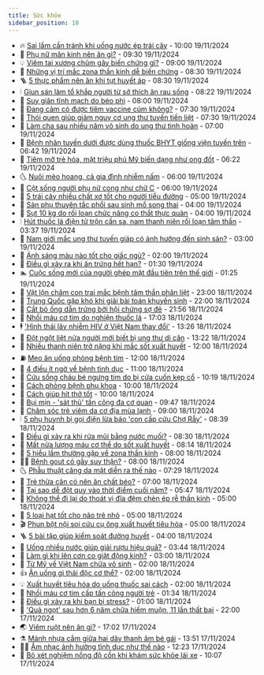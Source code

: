 ```yaml
---
title: Sức khỏe
sidebar_position: 10
---
```


<!-- vnexpress-suc-khoe:START -->
- 🔥 [Sai lầm cần tránh khi uống nước ép trái cây](https://vnexpress.net/sai-lam-can-tranh-khi-uong-nuoc-ep-trai-cay-4817826.html) - 10:00 19/11/2024
- 🥰 [Phụ nữ mãn kinh nên ăn gì?](https://vnexpress.net/phu-nu-man-kinh-nen-an-gi-4817910.html) - 09:30 19/11/2024
- 💡 [Viêm tai xương chũm gây biến chứng gì?](https://vnexpress.net/viem-tai-xuong-chum-gay-bien-chung-gi-4817787.html) - 09:00 19/11/2024
- 🤗 [Những vị trí mắc zona thần kinh dễ biến chứng](https://vnexpress.net/nhung-vi-tri-mac-zona-than-kinh-de-bien-chung-4817893.html) - 08:30 19/11/2024
- 🪜 [5 thực phẩm nên ăn khi tụt huyết áp](https://vnexpress.net/5-thuc-pham-nen-an-khi-tut-huyet-ap-4817834.html) - 08:30 19/11/2024
- 🕯 [Giun sán làm tổ khắp người từ sở thích ăn rau sống](https://vnexpress.net/giun-san-lam-to-khap-nguoi-tu-so-thich-an-rau-song-4817636.html) - 08:22 19/11/2024
- 🤭 [Suy giãn tĩnh mạch do béo phì](https://vnexpress.net/suy-gian-tinh-mach-do-beo-phi-4817809.html) - 08:00 19/11/2024
- 👀 [Đang cảm có được tiêm vaccine cúm không?](https://vnexpress.net/dang-cam-co-duoc-tiem-vaccine-cum-khong-4817833.html) - 07:30 19/11/2024
- 🌋 [Thói quen giúp giảm nguy cơ ung thư tuyến tiền liệt](https://vnexpress.net/thoi-quen-giup-giam-nguy-co-ung-thu-tuyen-tien-liet-4817711.html) - 07:30 19/11/2024
- 🫶 [Làm cha sau nhiều năm vô sinh do ung thư tinh hoàn](https://vnexpress.net/lam-cha-sau-nhieu-nam-vo-sinh-do-ung-thu-tinh-hoan-4817806.html) - 07:00 19/11/2024
- 🦆 [Bệnh nhân tuyến dưới được dùng thuốc BHYT giống viện tuyến trên](https://vnexpress.net/benh-nhan-tuyen-duoi-duoc-dung-thuoc-bhyt-giong-vien-tuyen-tren-4817687.html) - 06:42 19/11/2024
- 🚀 [Tiêm mỡ trẻ hóa, mặt triệu phú Mỹ biến dạng như ong đốt](https://vnexpress.net/tiem-mo-tre-hoa-mat-trieu-phu-my-bien-dang-nhu-ong-dot-4817749.html) - 06:22 19/11/2024
- 🌜 [Nuôi mèo hoang, cả gia đình nhiễm nấm](https://vnexpress.net/nuoi-meo-hoang-ca-gia-dinh-nhiem-nam-4817632.html) - 06:00 19/11/2024
- 🧰 [Cột sống người phụ nữ cong như chữ C](https://vnexpress.net/cot-song-nguoi-phu-nu-cong-nhu-chu-c-4817804.html) - 06:00 19/11/2024
- 💫 [5 trái cây nhiều chất xơ tốt cho người tiểu đường](https://vnexpress.net/5-trai-cay-nhieu-chat-xo-tot-cho-nguoi-tieu-duong-4817703.html) - 05:00 19/11/2024
- 🌝 [Sản phụ thuyên tắc phổi sau sinh mổ song thai](https://vnexpress.net/san-phu-thuyen-tac-phoi-sau-sinh-mo-song-thai-4817682.html) - 04:00 19/11/2024
- 🗽 [Sụt 10 kg do rối loạn chức năng co thắt thực quản](https://vnexpress.net/sut-10-kg-do-roi-loan-chuc-nang-co-that-thuc-quan-4817638.html) - 04:00 19/11/2024
- 🕯 [Hút thuốc lá điện tử trộn cần sa, nam thanh niên rối loạn tâm thần](https://vnexpress.net/nhap-vien-tam-than-do-dung-thuoc-la-dien-tu-tron-can-sa-4817708.html) - 03:37 19/11/2024
- 🦅 [Nam giới mắc ung thư tuyến giáp có ảnh hưởng đến sinh sản?](https://vnexpress.net/nam-gioi-mac-ung-thu-tuyen-giap-co-anh-huong-den-sinh-san-4817663.html) - 03:00 19/11/2024
- 🦆 [Ánh sáng màu nào tốt cho giấc ngủ?](https://vnexpress.net/anh-sang-mau-nao-tot-cho-giac-ngu-4817648.html) - 02:00 19/11/2024
- 🎊 [Điều gì xảy ra khi ăn trứng hết hạn?](https://vnexpress.net/dieu-gi-xay-ra-khi-an-trung-het-han-4817589.html) - 01:30 19/11/2024
- 🏊 [Cuộc sống mới của người ghép mặt đầu tiên trên thế giới](https://vnexpress.net/cuoc-song-moi-cua-nguoi-ghep-mat-dau-tien-tren-the-gioi-4817575.html) - 01:25 19/11/2024
- 📝 [Vật lộn chăm con trai mắc bệnh tâm thần phân liệt](https://vnexpress.net/vat-lon-cham-con-trai-mac-benh-tam-than-phan-liet-4816256.html) - 23:00 18/11/2024
- 💯 [Trung Quốc gặp khó khi giải bài toán khuyến sinh](https://vnexpress.net/trung-quoc-gap-kho-khi-giai-bai-toan-khuyen-sinh-4817530.html) - 22:00 18/11/2024
- 🌊 [Cắt bỏ ống dẫn trứng bởi hội chứng sợ đẻ](https://vnexpress.net/cat-bo-ong-dan-trung-boi-hoi-chung-so-de-4817574.html) - 21:56 18/11/2024
- 🚀 [Nhồi máu cơ tim do nghiện thuốc lá](https://vnexpress.net/nhoi-mau-co-tim-do-nghien-thuoc-la-4817327.html) - 17:03 18/11/2024
- 🕴 [&#39;Hình thái lây nhiễm HIV ở Việt Nam thay đổi&#39;](https://vnexpress.net/hinh-thai-lay-nhiem-hiv-o-viet-nam-thay-doi-4817499.html) - 13:26 18/11/2024
- 🗽 [Đột ngột liệt nửa người mới biết bị ung thư di căn](https://vnexpress.net/dot-ngot-liet-nua-nguoi-moi-biet-bi-ung-thu-di-can-4817477.html) - 13:22 18/11/2024
- 🎡 [Nhiều thanh niên trở nặng khi mắc sốt xuất huyết](https://vnexpress.net/nhieu-thanh-nien-tro-nang-khi-mac-sot-xuat-huyet-4817478.html) - 12:00 18/11/2024
- ⛽️ [Mẹo ăn uống phòng bệnh tim](https://vnexpress.net/meo-an-uong-phong-benh-tim-4817252.html) - 12:00 18/11/2024
- 🦆 [4 điều ít ngờ về bệnh tình dục](https://vnexpress.net/4-dieu-it-ngo-ve-benh-tinh-duc-4817312.html) - 11:00 18/11/2024
- 🤩 [Cứu sống cháu bé ngưng tim do bị cửa cuốn kẹp cổ](https://vnexpress.net/cuu-song-chau-be-ngung-tim-do-bi-cua-cuon-kep-co-4817496.html) - 10:19 18/11/2024
- 🦒 [Cách phòng bệnh phụ khoa](https://vnexpress.net/cach-phong-benh-phu-khoa-4817441.html) - 10:00 18/11/2024
- 💫 [Cách giúp hít thở tốt](https://vnexpress.net/cach-giup-hit-tho-tot-4817244.html) - 10:00 18/11/2024
- 🐘 [Bụi mịn - &#39;sát thủ&#39; tấn công đa cơ quan](https://vnexpress.net/bui-min-sat-thu-tan-cong-da-co-quan-4817421.html) - 09:47 18/11/2024
- 🚀 [Chăm sóc trẻ viêm da cơ địa mùa lạnh](https://vnexpress.net/cham-soc-tre-viem-da-co-dia-mua-lanh-4817425.html) - 09:00 18/11/2024
- 🕯 [5 phụ huynh bị gọi điện lừa báo &#39;con cấp cứu Chợ Rẫy&#39;](https://vnexpress.net/5-phu-huynh-bi-goi-dien-lua-bao-con-cap-cuu-cho-ray-4817435.html) - 08:39 18/11/2024
- 🦏 [Điều gì xảy ra khi rửa mũi bằng nước muối?](https://vnexpress.net/dieu-gi-xay-ra-khi-rua-mui-bang-nuoc-muoi-4817372.html) - 08:30 18/11/2024
- 🦄 [Mất nửa lượng máu cơ thể do sốt xuất huyết](https://vnexpress.net/mat-nua-luong-mau-co-the-do-sot-xuat-huyet-4817404.html) - 08:14 18/11/2024
- 🦒 [5 hiểu lầm thường gặp về zona thần kinh](https://vnexpress.net/5-hieu-lam-thuong-gap-ve-zona-than-kinh-4817387.html) - 08:00 18/11/2024
- 👨‍🏫 [Bệnh gout có gây suy thận?](https://vnexpress.net/benh-gout-co-gay-suy-than-4817379.html) - 08:00 18/11/2024
- 🌜 [Phẫu thuật căng da mặt diễn ra thế nào](https://vnexpress.net/phau-thuat-cang-da-mat-dien-ra-the-nao-4817361.html) - 07:29 18/11/2024
- 🚀 [Trẻ thừa cân có nên ăn chất béo?](https://vnexpress.net/tre-thua-can-co-nen-an-chat-beo-4817325.html) - 07:00 18/11/2024
- 💃 [Tại sao dễ đột quỵ vào thời điểm cuối năm?](https://vnexpress.net/tai-sao-de-dot-quy-vao-thoi-diem-cuoi-nam-4817275.html) - 05:47 18/11/2024
- 💯 [Không thể đi lại do thoát vị đĩa đệm chèn ép rễ thần kinh](https://vnexpress.net/khong-the-di-lai-do-thoat-vi-dia-dem-chen-ep-re-than-kinh-4817296.html) - 05:00 18/11/2024
- 🤔 [5 loại hạt tốt cho não trẻ nhỏ](https://vnexpress.net/5-loai-hat-tot-cho-nao-tre-nho-4817285.html) - 05:00 18/11/2024
- 🎬 [Phun bột nội soi cứu cụ ông xuất huyết tiêu hóa](https://vnexpress.net/phun-bot-noi-soi-cuu-cu-ong-xuat-huyet-tieu-hoa-4817215.html) - 05:00 18/11/2024
- 🪜 [5 bài tập giúp kiểm soát đường huyết](https://vnexpress.net/5-bai-tap-giup-kiem-soat-duong-huyet-4817199.html) - 04:00 18/11/2024
- 🦣 [Uống nhiều nước giúp giải rượu hiệu quả?](https://vnexpress.net/uong-nhieu-nuoc-giup-giai-ruou-hieu-qua-4817221.html) - 03:44 18/11/2024
- 🧐 [Làm gì khi lên cơn co giật động kinh?](https://vnexpress.net/lam-gi-khi-len-con-co-giat-dong-kinh-4817246.html) - 03:00 18/11/2024
- 🤡 [Từ Mỹ về Việt Nam chữa vô sinh](https://vnexpress.net/tu-my-ve-viet-nam-chua-vo-sinh-4817208.html) - 02:00 18/11/2024
- 👍 [Ăn uống gì thải độc cơ thể?](https://vnexpress.net/an-uong-gi-thai-doc-co-the-4817166.html) - 02:00 18/11/2024
- 💡 [Xuất huyết tiêu hóa do uống thuốc sai cách](https://vnexpress.net/xuat-huyet-tieu-hoa-do-uong-thuoc-sai-cach-4816501.html) - 02:00 18/11/2024
- 💯 [Nhồi máu cơ tim cấp tấn công người trẻ](https://vnexpress.net/nhoi-mau-co-tim-cap-tan-cong-nguoi-tre-4814522.html) - 01:34 18/11/2024
- 🧠 [Điều gì xảy ra khi bạn bị stress?](https://vnexpress.net/dieu-gi-xay-ra-khi-ban-bi-stress-4817160.html) - 01:00 18/11/2024
- 🎡 [&#39;Quả ngọt&#39; sau hơn 6 năm chữa hiếm muộn, 11 lần thất bại](https://vnexpress.net/qua-ngot-sau-hon-6-nam-chua-hiem-muon-11-lan-that-bai-4817068.html) - 22:00 17/11/2024
- 🌏 [Viêm ruột nên ăn gì?](https://vnexpress.net/viem-ruot-nen-an-gi-4811763.html) - 17:02 17/11/2024
- ⚗️ [Mảnh nhựa cắm giữa hai dây thanh âm bé gái](https://vnexpress.net/manh-nhua-cam-giua-hai-day-thanh-am-be-gai-4817120.html) - 13:51 17/11/2024
- 👨‍🏫 [Âm nhạc ảnh hưởng tình dục như thế nào](https://vnexpress.net/am-nhac-anh-huong-tinh-duc-nhu-the-nao-4816983.html) - 12:23 17/11/2024
- 🤖 [Bỏ xét nghiệm nồng độ cồn khi khám sức khỏe lái xe](https://vnexpress.net/bo-xet-nghiem-nong-do-con-khi-kham-suc-khoe-lai-xe-4817090.html) - 10:07 17/11/2024<!-- vnexpress-suc-khoe:END -->
